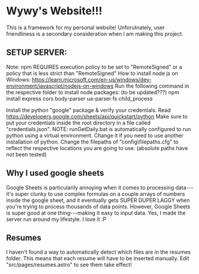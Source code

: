 # Wywy's Website!!!
This is a framework for my personal website! Unforutnately, user friendliness is a secondary consideration when I am making this project.

## SETUP SERVER:
Note: npm REQUIRES execution policy to be set to "RemoteSigned" or a policy that is less strict than "RemoteSigned"
How to install node js on Windows: https://learn.microsoft.com/en-us/windows/dev-environment/javascript/nodejs-on-windows
Run the following command in the respective folder to install node packages: (to be updated???)
npm install express cors body-parser ua-parser fs child_process

Install the python "google" package & verify your credentials. Read https://developers.google.com/sheets/api/quickstart/python
Make sure to put your credentials inside the root directory in a file called "credentials.json".
NOTE: runGetDaily.bat is automatically configured to run python using a virtual environment. Change it if you need to use another installation of python.
Change the filepaths of "config\filepaths.cfg" to reflect the respective locations you are going to use. (absolute paths have not been tested)

## Why I used google sheets
Google Sheets is particularily annoying when it comes to processing data---it's super clunky to use complex formulas on a couple arrays of numbers inside the google sheet, and it eventually gets SUPER DUPER LAGGY when you're trying to process thousands of data points.
However, Google Sheets is super good at one thing---making it easy to input data. Yes, I made the server run around my lifestyle. I love it :P

## Resumes

I haven't found a way to automatically detect which files are in the resumes folder. This means that each resume will have to be inserted manually. Edit "src/pages/resumes.astro" to see them take effect!